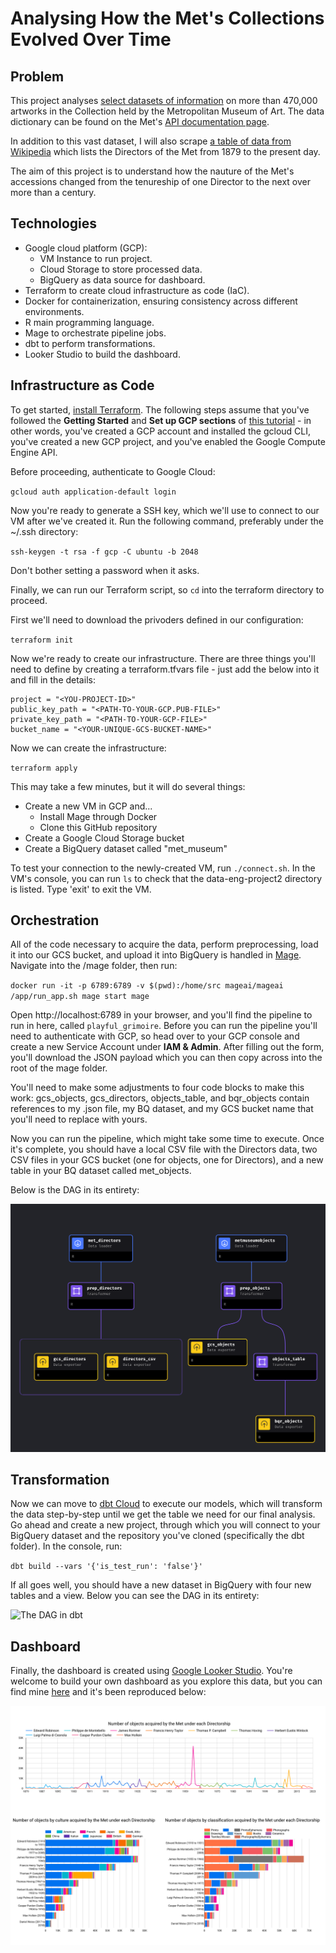 # Analysing How the Met's Collections Evolved Over Time

## Problem
This project analyses [select datasets of information](https://github.com/metmuseum/openaccess) on more than 470,000 artworks in the Collection held by the Metropolitan Museum of Art. The data dictionary can be found on the Met's [API documentation page](https://metmuseum.github.io/#object).

In addition to this vast dataset, I will also scrape [a table of data from Wikipedia](https://en.wikipedia.org/wiki/List_of_directors_of_the_Metropolitan_Museum_of_Art) which lists the Directors of the Met from 1879 to the present day.

The aim of this project is to understand how the nauture of the Met's accessions changed from the tenureship of one Director to the next over more than a century.

## Technologies
* Google cloud platform (GCP):
  * VM Instance to run project.
  * Cloud Storage to store processed data.
  * BigQuery as data source for dashboard.
* Terraform to create cloud infrastructure as code (IaC).
* Docker for containerization, ensuring consistency across different environments.
* R main programming language.
* Mage to orchestrate pipeline jobs.
* dbt to perform transformations.
* Looker Studio to build the dashboard.

## Infrastructure as Code
To get started, [install Terraform](https://developer.hashicorp.com/terraform/tutorials/gcp-get-started/install-cli). The following steps assume that you've followed the **Getting Started** and **Set up GCP sections** of [this tutorial](https://developer.hashicorp.com/terraform/tutorials/gcp-get-started/google-cloud-platform-build) - in other words, you've created a GCP account and installed the gcloud CLI, you've created a new GCP project, and you've enabled the Google Compute Engine API.

Before proceeding, authenticate to Google Cloud:

`gcloud auth application-default login`

Now you're ready to generate a SSH key, which we'll use to connect to our VM after we've created it. Run the following command, preferably under the ~/.ssh directory:

`ssh-keygen -t rsa -f gcp -C ubuntu -b 2048`

Don't bother setting a password when it asks.

Finally, we can run our Terraform script, so `cd` into the terraform directory to proceed.

First we'll need to download the privoders defined in our configuration:

`terraform init`

Now we're ready to create our infrastructure. There are three things you'll need to define by creating a terraform.tfvars file - just add the below into it and fill in the details:

    project = "<YOU-PROJECT-ID>"
    public_key_path = "<PATH-TO-YOUR-GCP.PUB-FILE>"
    private_key_path = "<PATH-TO-YOUR-GCP-FILE>"
    bucket_name = "<YOUR-UNIQUE-GCS-BUCKET-NAME>"

Now we can create the infrastructure:

`terraform apply`

This may take a few minutes, but it will do several things:
* Create a new VM in GCP and...
  * Install Mage through Docker
  * Clone this GitHub repository
* Create a Google Cloud Storage bucket
* Create a BigQuery dataset called "met_museum"

To test your connection to the newly-created VM, run `./connect.sh`. In the VM's console, you can run `ls` to check that the data-eng-project2 directory is listed. Type 'exit' to exit the VM.

## Orchestration

All of the code necessary to acquire the data, perform preprocessing, load it into our GCS bucket, and upload it into BigQuery is handled in [Mage](https://www.mage.ai/). Navigate into the /mage folder, then run:

`docker run -it -p 6789:6789 -v $(pwd):/home/src mageai/mageai /app/run_app.sh mage start mage`

Open http://localhost:6789 in your browser, and you'll find the pipeline to run in here, called `playful_grimoire`. Before you can run the pipeline you'll need to authenticate with GCP, so head over to your GCP console and create a new Service Account under **IAM & Admin**. After filling out the form, you'll download the JSON payload which you can then copy across into the root of the mage folder.

You'll need to make some adjustments to four code blocks to make this work: gcs_objects, gcs_directors, objects_table, and bqr_objects contain references to my .json file, my BQ dataset, and my GCS bucket name that you'll need to replace with yours.

Now you can run the pipeline, which might take some time to execute. Once it's complete, you should have a local CSV file with the Directors data, two CSV files in your GCS bucket (one for objects, one for Directors), and a new table in your BQ dataset called met_objects.

Below is the DAG in its entirety:

![The DAG in Mage](mage_dag.png "Mage DAG")

## Transformation

Now we can move to [dbt Cloud](https://cloud.getdbt.com/) to execute our models, which will transform the data step-by-step until we get the table we need for our final analysis. Go ahead and create a new project, through which you will connect to your BigQuery dataset and the repository you've cloned (specifically the dbt folder). In the console, run:

`dbt build --vars '{'is_test_run': 'false'}'`

If all goes well, you should have a new dataset in BigQuery with four new tables and a view. Below you can see the DAG in its entirety:

![The DAG in dbt](dbt_dag.png "dbt DAG")

## Dashboard

Finally, the dashboard is created using [Google Looker Studio](https://lookerstudio.google.com/). You're welcome to build your own dashboard as you explore this data, but you can find mine [here](https://lookerstudio.google.com/s/mwlwug7xaS0) and it's been reproduced below:

![The dashboard](dashboard.png "Looker Studio dashboard")